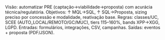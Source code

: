 Visão: automatizar PRE (captação→viabilidade→proposta) com acurácia técnica/regulatória.
Objetivos: ↑ MQL→SQL, ↑ SQL→Proposta, sizing preciso por concessão e modalidade, reativação base.
Regras: classes/UC, SCEE (AUTO_LOCAL/REMOTO/GC/MUC), tiers 115–160%, bands XPP→XGG, LGPD.
Entradas: formulários, integrações, CSV, campanhas. Saídas: eventos + proposta (PDF/JSON).
